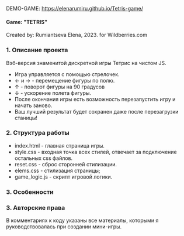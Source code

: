 DEMO-GAME: https://elenarumiru.github.io/Tetris-game/

#### Game: "TETRIS"
Created by: Rumiantseva Elena, 2023.
for Wildberries.com

### 1. Описание проекта
Вэб-версия знаменитой дискретной игры Тетрис на чистом JS.
- Игра управляется  с помощью стрелочек.
- ← и → - перемещение фигуры по полю.
- ↑ - поворот фигуры на 90 градусов
- ↓ - ускорение полета фигуры.
- После окончания игры есть возможность перезапустить игру и начать заново.
- Ваш лучший результат будет сохранен даже после перезагрузки станицы!

### 2. Структура работы
- index.html - главная страница игры.
- style.css - входная точка всех стилей, отвечает за подключение остальных css файлов.
- reset.css - сброс сторонней стилизации.
- elems.css - стилизация страницы;
- game_logic.js - скрипт игровой логики.

### 3. Особенности

### 3. Авторские права
В комментариях к коду указаны все материалы, которыми я руководствовалась при создании мини-игры.
